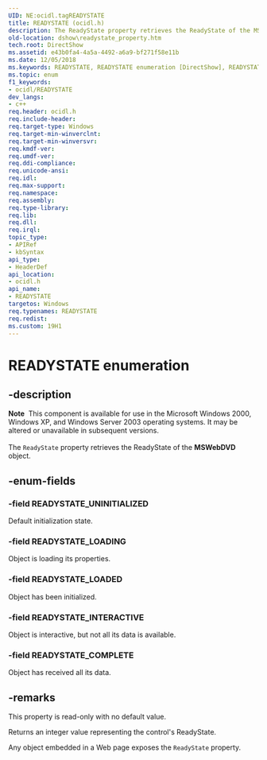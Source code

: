 ```yaml
---
UID: NE:ocidl.tagREADYSTATE
title: READYSTATE (ocidl.h)
description: The ReadyState property retrieves the ReadyState of the MSWebDVD object.
old-location: dshow\readystate_property.htm
tech.root: DirectShow
ms.assetid: e43b0fa4-4a5a-4492-a6a9-bf271f58e11b
ms.date: 12/05/2018
ms.keywords: READYSTATE, READYSTATE enumeration [DirectShow], READYSTATE_COMPLETE, READYSTATE_INTERACTIVE, READYSTATE_LOADED, READYSTATE_LOADING, READYSTATE_UNINITIALIZED, ReadyState Property, ReadyStateProperty, dshow.readystate_property, ocidl/READYSTATE_COMPLETE, ocidl/READYSTATE_INTERACTIVE, ocidl/READYSTATE_LOADED, ocidl/READYSTATE_LOADING, ocidl/READYSTATE_UNINITIALIZED, ocidl/tagREADYSTATE, tagREADYSTATE, tagREADYSTATE enumeration [DirectShow]
ms.topic: enum
f1_keywords:
- ocidl/READYSTATE
dev_langs:
- c++
req.header: ocidl.h
req.include-header: 
req.target-type: Windows
req.target-min-winverclnt: 
req.target-min-winversvr: 
req.kmdf-ver: 
req.umdf-ver: 
req.ddi-compliance: 
req.unicode-ansi: 
req.idl: 
req.max-support: 
req.namespace: 
req.assembly: 
req.type-library: 
req.lib: 
req.dll: 
req.irql: 
topic_type:
- APIRef
- kbSyntax
api_type:
- HeaderDef
api_location:
- ocidl.h
api_name:
- READYSTATE
targetos: Windows
req.typenames: READYSTATE
req.redist: 
ms.custom: 19H1
---
```


# READYSTATE enumeration


## -description


<div class="alert"><b>Note</b>  This component is available for use in the Microsoft Windows 2000, Windows XP, and Windows Server 2003 operating systems. It may be altered or unavailable in subsequent versions.</div><div> </div>The <code>ReadyState</code> property retrieves the ReadyState of the <b>MSWebDVD</b> object.


## -enum-fields




### -field READYSTATE_UNINITIALIZED

Default initialization state.


### -field READYSTATE_LOADING

Object is loading its properties.


### -field READYSTATE_LOADED

Object has been initialized.


### -field READYSTATE_INTERACTIVE

Object is interactive, but not all its data is available.


### -field READYSTATE_COMPLETE

Object has received all its data.


## -remarks



This property is read-only with no default value.

Returns an integer value representing the control's ReadyState.

Any object embedded in a Web page exposes the <code>ReadyState</code> property.



